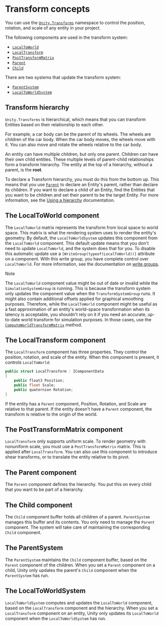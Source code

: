 # Transform concepts

You can use the [`Unity.Transforms`](xref:Unity.Transforms) namespace to control the position, rotation, and scale of any entity in your project.

The following components are used in the transform system:
* [`LocalToWorld`](xref:Unity.Entities.TransformAuthoring.LocalToWorld)
* [`LocalTransform`](xref:Unity.Transforms.LocalTransform)
* [`PostTransformMatrix`](xref:Unity.Transforms.PostTransformMatrix)
* [`Parent`](xref:Unity.Transforms.Parent)
* [`Child`](xref:Unity.Transforms.Child)

There are two systems that update the transform system:
* [`ParentSystem`](xref:Unity.Transforms.ParentSystem)
* [`LocalToWorldSystem`](xref:Unity.Transforms.LocalToWorldSystem)

## Transform hierarchy

`Unity.Transforms` is hierarchical, which means that you can transform Entities based on their relationship to each other.

For example, a car body can be the parent of its wheels. The wheels are children of the car body. When the car body moves, the wheels move with it. You can also move and rotate the wheels relative to the car body.

An entity can have multiple children, but only one parent. Children can have their own child entities. These multiple levels of parent-child relationships form a transform hierarchy. The entity at the top of a hierarchy, without a parent, is the **root**.

To declare a Transform hierarchy, you must do this from the bottom up. This means that you use [`Parent`](xref:Unity.Transforms.Parent) to declare an Entity's parent, rather than declare its children. If you want to declare a child of an Entity, find the Entities that you want to be children and set their parent to be the target Entity. For more information, see the [Using a hierarchy](transforms-using.md#using-a-hierarchy) documentation.

## The LocalToWorld component

The `LocalToWorld` matrix represents the transform from local space to world space. This matrix is what the rendering system uses to render the entity's geometry. By default, the `LocalToWorldSystem` updates this component from the `LocalToWorld` component. This default update means that you don't need to update `LocalToWorld`, and the system does that for you. To disable this automatic update use a `[WriteGroup(typeof(LocalToWorld))]` attribute on a component. With this write group, you have complete control over `LocalToWorld`. For more information, see the documentation on [write groups](systems-write-groups.md).

>[!NOTE]
>The `LocalToWorld` component value might be out of date or invalid while the `SimulationSystemGroup` is running. This is because the transform system only updates the component value when the `TransformSystemGroup` runs. It might also contain additional offsets applied for graphical smoothing purposes. Therefore, while the `LocalToWorld` component might be useful as a fast approximation of an entity's world-space transformation when its latency is acceptable, you shouldn't rely on it if you need an accurate, up-to-date world transform for simulation purposes. In those cases, use the [`ComputeWorldTransformMatrix`](xref:Unity.Transforms.TransformHelpers.ComputeWorldTransformMatrix*) method.

## The LocalTransform component

The `LocalTransform` component has three properties. They control the position, rotation, and scale of the entity. When this component is present, it controls `LocalToWorld`: 

```c#
public struct LocalTransform : IComponentData
{
    public float3 Position;
    public float Scale;
    public quaternion Rotation;
}
```

If the entity has a `Parent` component, Position, Rotation, and Scale are relative to that parent. If the entity doesn't have a `Parent` component, the transform is relative to the origin of the world.

## The PostTransformMatrix component

`LocalTransform` only supports uniform scale. To render geometry with nonuniform scale, you must use a `PostTransformMatrix` matrix. This is applied after `LocalTransform`. You can also use this component to introduce shear transforms, or to translate the entity relative to its pivot.

## The Parent component

The `Parent` component defines the hierarchy. You put this on every child that you want to be part of a hierarchy.

## The Child component

The `Child` component buffer holds all children of a parent. `ParentSystem` manages this buffer and its contents. You only need to manage the `Parent` component. The system will take care of maintaining the corresponding `Child` component.

## The ParentSystem

The `ParentSystem` maintains the `Child` component buffer, based on the `Parent` component of the children. When you set a `Parent` component on a child, Unity only updates the parent's `Child` component when the `ParentSystem` has run.

## The LocalToWorldSystem

`LocalToWorldSystem` computes and updates the `LocalToWorld` component, based on the `LocalTransform` component and the hierarchy. When you set a `LocalTransform` component on an entity, Unity only updates its `LocalToWorld` component when the `LocalToWorldSystem` has run.
